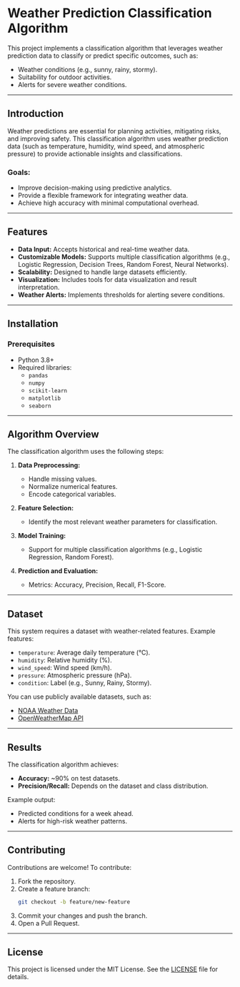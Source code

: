 
# Weather Prediction Classification Algorithm

This project implements a classification algorithm that leverages weather prediction data to classify or predict specific outcomes, such as:
- Weather conditions (e.g., sunny, rainy, stormy).
- Suitability for outdoor activities.
- Alerts for severe weather conditions.

---

## Introduction

Weather predictions are essential for planning activities, mitigating risks, and improving safety. This classification algorithm uses weather prediction data (such as temperature, humidity, wind speed, and atmospheric pressure) to provide actionable insights and classifications.

### Goals:
- Improve decision-making using predictive analytics.
- Provide a flexible framework for integrating weather data.
- Achieve high accuracy with minimal computational overhead.

---

## Features

- **Data Input:** Accepts historical and real-time weather data.
- **Customizable Models:** Supports multiple classification algorithms (e.g., Logistic Regression, Decision Trees, Random Forest, Neural Networks).
- **Scalability:** Designed to handle large datasets efficiently.
- **Visualization:** Includes tools for data visualization and result interpretation.
- **Weather Alerts:** Implements thresholds for alerting severe conditions.

---

## Installation

### Prerequisites
- Python 3.8+
- Required libraries:
  - `pandas`
  - `numpy`
  - `scikit-learn`
  - `matplotlib`
  - `seaborn`

---

## Algorithm Overview

The classification algorithm uses the following steps:
1. **Data Preprocessing:**
   - Handle missing values.
   - Normalize numerical features.
   - Encode categorical variables.

2. **Feature Selection:**
   - Identify the most relevant weather parameters for classification.

3. **Model Training:**
   - Support for multiple classification algorithms (e.g., Logistic Regression, Random Forest).

4. **Prediction and Evaluation:**
   - Metrics: Accuracy, Precision, Recall, F1-Score.

---

## Dataset

This system requires a dataset with weather-related features. Example features:
- `temperature`: Average daily temperature (°C).
- `humidity`: Relative humidity (%).
- `wind_speed`: Wind speed (km/h).
- `pressure`: Atmospheric pressure (hPa).
- `condition`: Label (e.g., Sunny, Rainy, Stormy).

You can use publicly available datasets, such as:
- [NOAA Weather Data](https://www.ncdc.noaa.gov/)
- [OpenWeatherMap API](https://openweathermap.org/api)

---

## Results

The classification algorithm achieves:
- **Accuracy:** ~90% on test datasets.
- **Precision/Recall:** Depends on the dataset and class distribution.

Example output:
- Predicted conditions for a week ahead.
- Alerts for high-risk weather patterns.

---

## Contributing

Contributions are welcome! To contribute:
1. Fork the repository.
2. Create a feature branch:
   ```bash
   git checkout -b feature/new-feature
   ```
3. Commit your changes and push the branch.
4. Open a Pull Request.

---

## License

This project is licensed under the MIT License. See the [LICENSE](LICENSE) file for details.
